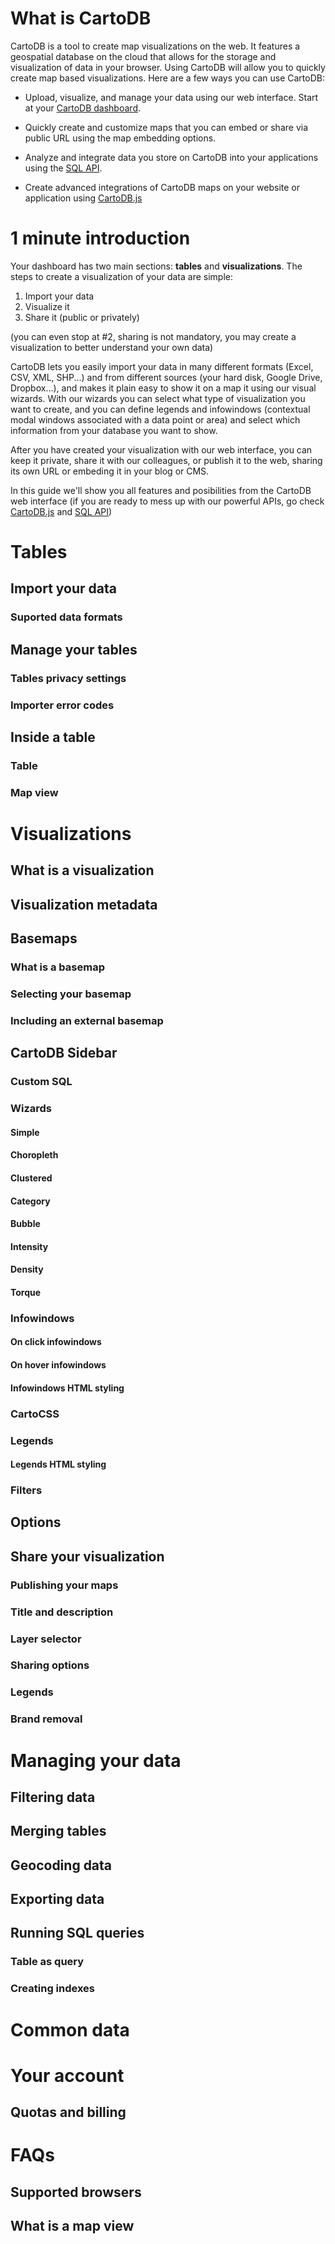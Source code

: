 # What is CartoDB

CartoDB is a tool to create map visualizations on the web. It features a geospatial database on the cloud that allows for the storage and visualization of data in your browser. Using CartoDB will allow you to quickly create map based visualizations. Here are a few ways you can use CartoDB:

* Upload, visualize, and manage your data using our web interface. Start at your [CartoDB dashboard][cartodb_login].

* Quickly create and customize maps that you can embed or share via public URL using the map embedding options.

* Analyze and integrate data you store on CartoDB into your applications using the [SQL API][sql_api].

* Create advanced integrations of CartoDB maps on your website or application using [CartoDB.js][cartodb_js]

<!-- invite to visit use cases and industries -->


# 1 minute introduction

Your dashboard has two main sections: **tables** and **visualizations**. The steps to create a visualization of your data are simple: 

1. Import your data
2. Visualize it
3. Share it (public or privately)

(you can even stop at #2, sharing is not mandatory, you may create a visualization to better understand your own data)

CartoDB lets you easily import your data in many different formats (Excel, CSV, XML, SHP...) and from different sources (your hard disk, Google Drive, Dropbox...), and makes it plain easy to show it on a map it using our visual wizards. With our wizards you can select what type of visualization you want to create, and you can define legends and infowindows (contextual modal windows associated with a data point or area) and select which information from your database you want to show. 

After you have created your visualization with our web interface, you can keep it private, share it with our colleagues, or publish it to the web, sharing its own URL or embeding it in your blog or CMS. 

In this guide we'll show you all features and posibilities from the CartoDB web interface (if you are ready to mess up with our powerful APIs, go check [CartoDB.js][cartodb_js] and [SQL API][sql_api])


# Tables

## Import your data

### Suported data formats


## Manage your tables

### Tables privacy settings
### Importer error codes


## Inside a table

### Table

### Map view




# Visualizations

## What is a visualization

## Visualization metadata

## Basemaps

### What is a basemap

### Selecting your basemap

### Including an external basemap


## CartoDB Sidebar 

### Custom SQL

### Wizards

#### Simple
#### Choropleth 
#### Clustered
#### Category
#### Bubble 
#### Intensity
#### Density
#### Torque

### Infowindows

#### On click infowindows
#### On hover infowindows
#### Infowindows HTML styling


### CartoCSS

### Legends

#### Legends HTML styling


### Filters


## Options


## Share your visualization 

### Publishing your maps
### Title and description
### Layer selector
### Sharing options
### Legends
### Brand removal





# Managing your data

## Filtering data
## Merging tables
## Geocoding data
## Exporting data
## Running SQL queries
### Table as query
### Creating indexes



# Common data


# Your account

## Quotas and billing


# FAQs

## Supported browsers
## What is a map view




[cartodb_login]: http://cartodb.com/login
[sql_api]: http://docs.cartodb.com/sql-api.html
[cartodb_js]: http://docs.cartodb.com/cartodb-js.html